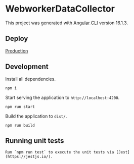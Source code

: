 # WebworkerDataCollector

This project was generated with [Angular CLI](https://github.com/angular/angular-cli) version 16.1.3.

## Deploy

[Production](https://endearing-faun-9844bc.netlify.app/)

## Development

Install all dependencies.

```
npm i
```

Start serving the application to `http://localhost:4200`.

```
npm run start
```

Build the application to `dist/`.

```
npm run build
```

## Running unit tests

```
Run `npm run test` to execute the unit tests via [Jest](https://jestjs.io/).
```
